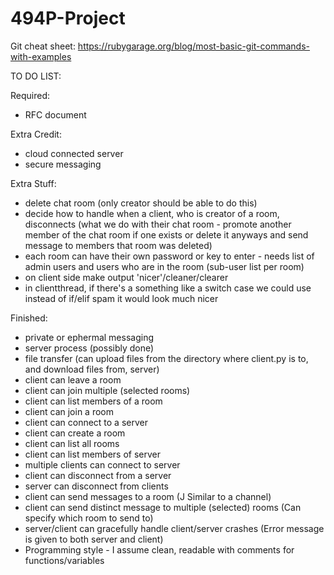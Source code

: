 # 494P-Project
Git cheat sheet: https://rubygarage.org/blog/most-basic-git-commands-with-examples

TO DO LIST:

Required:

  - RFC document

Extra Credit:

  - cloud connected server
  - secure messaging
	  
Extra Stuff:

  - delete chat room (only creator should be able to do this)
  - decide how to handle when a client, who is creator of a room, disconnects (what we do with their chat room - promote another member of the chat room if one exists or delete it anyways and send message to members that room was deleted)
  - each room can have their own password or key to enter - needs list of admin users and users who are in the room (sub-user list per room)
  - on client side make output 'nicer'/cleaner/clearer
  - in clientthread, if there's a something like a switch case we could use instead of if/elif spam it would look much nicer
	  
Finished:

  - private or ephermal messaging
  - server process (possibly done)
  - file transfer (can upload files from the directory where client.py is to, and download files from, server)
  - client can leave a room 
  - client can join multiple (selected rooms)
  - client can list members of a room
  - client can join a room
  - client can connect to a server
  - client can create a room
  - client can list all rooms
  - client can list members of server
  - multiple clients can connect to server
  - client can disconnect from a server
  - server can disconnect from clients
  - client can send messages to a room (J Similar to a channel)
  - client can send distinct message to multiple (selected) rooms (Can specify which room to send to)
  - server/client can gracefully handle client/server crashes (Error message is given to both server and client)
  - Programming style - I assume clean, readable with comments for functions/variables

